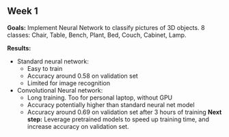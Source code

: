 ## Week 1

**Goals:** Implement Neural Network to classify pictures of 3D objects. 8 classes: Chair, Table, Bench, Plant, Bed, Couch, Cabinet, Lamp.

**Results:**
- Standard neural network:
	- Easy to train
	- Accuracy around 0.58 on validation set
	- Limited for image recognition
- Convolutional Neural network:
	- Long training. Too for personal laptop, without GPU
	- Accuracy potentially higher than standard neural net model
	- Accuracy around 0.69 on validation set after 3 hours of training
<b>Next step:</b> Leverage pretrained models to speed up training time, and increase accuracy on validation set.
